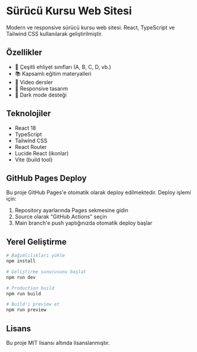 # Sürücü Kursu Web Sitesi

Modern ve responsive sürücü kursu web sitesi. React, TypeScript ve Tailwind CSS kullanılarak geliştirilmiştir.

## Özellikler

- 🚗 Çeşitli ehliyet sınıfları (A, B, C, D, vb.)
- 📚 Kapsamlı eğitim materyalleri
- 🎥 Video dersler
- 📱 Responsive tasarım
- 🌙 Dark mode desteği

## Teknolojiler

- React 18
- TypeScript
- Tailwind CSS
- React Router
- Lucide React (ikonlar)
- Vite (build tool)

## GitHub Pages Deploy

Bu proje GitHub Pages'e otomatik olarak deploy edilmektedir. Deploy işlemi için:

1. Repository ayarlarında Pages sekmesine gidin
2. Source olarak "GitHub Actions" seçin
3. Main branch'e push yaptığınızda otomatik deploy başlar

## Yerel Geliştirme

```bash
# Bağımlılıkları yükle
npm install

# Geliştirme sunucusunu başlat
npm run dev

# Production build
npm run build

# Build'i preview et
npm run preview
```

## Lisans

Bu proje MIT lisansı altında lisanslanmıştır.
